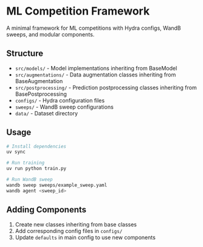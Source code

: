 # ML Competition Framework

A minimal framework for ML competitions with Hydra configs, WandB sweeps, and modular components.

## Structure

- `src/models/` - Model implementations inheriting from BaseModel
- `src/augmentations/` - Data augmentation classes inheriting from BaseAugmentation  
- `src/postprocessing/` - Prediction postprocessing classes inheriting from BasePostprocessing
- `configs/` - Hydra configuration files
- `sweeps/` - WandB sweep configurations
- `data/` - Dataset directory

## Usage

```bash
# Install dependencies
uv sync

# Run training
uv run python train.py

# Run WandB sweep
wandb sweep sweeps/example_sweep.yaml
wandb agent <sweep_id>
```

## Adding Components

1. Create new classes inheriting from base classes
2. Add corresponding config files in `configs/`
3. Update `defaults` in main config to use new components
